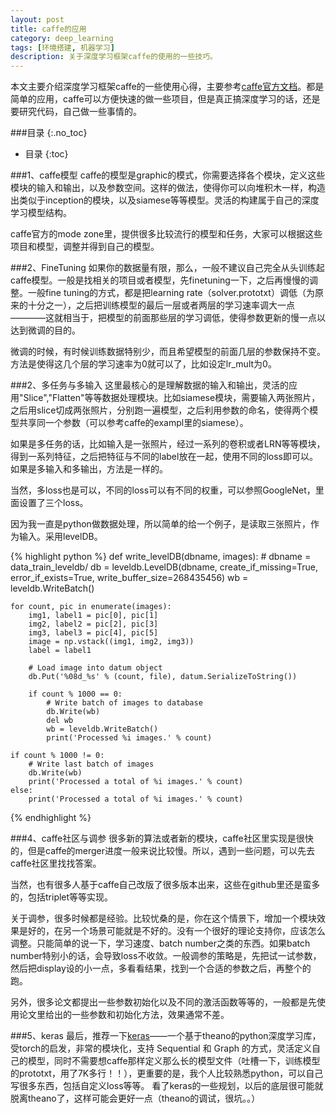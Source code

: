 ```yaml
---
layout: post
title: caffe的应用
category: deep_learning
tags: [环境搭建, 机器学习]
description: 关于深度学习框架caffe的使用的一些技巧。
---
```


本文主要介绍深度学习框架caffe的一些使用心得，主要参考[caffe官方文档](http://caffe.berkeleyvision.org/tutorial/)。都是简单的应用，caffe可以方便快速的做一些项目，但是真正搞深度学习的话，还是要研究代码，自己做一些事情的。

<!-- more -->

###目录
{:.no_toc}

* 目录
{:toc}


###1、caffe模型
caffe的模型是graphic的模式，你需要选择各个模块，定义这些模块的输入和输出，以及参数空间。这样的做法，使得你可以向堆积木一样，构造出类似于inception的模块，以及siamese等等模型。灵活的构建属于自己的深度学习模型结构。

caffe官方的mode zone里，提供很多比较流行的模型和任务，大家可以根据这些项目和模型，调整并得到自己的模型。

###2、FineTuning
如果你的数据量有限，那么，一般不建议自己完全从头训练起caffe模型。一般是找相关的项目或者模型，先finetuning一下，之后再慢慢的调整。一般fine tuning的方式，都是把learning rate（solver.prototxt）调低（为原来的十分之一），之后把训练模型的最后一层或者两层的学习速率调大一点————这就相当于，把模型的前面那些层的学习调低，使得参数更新的慢一点以达到微调的目的。

微调的时候，有时候训练数据特别少，而且希望模型的前面几层的参数保持不变。方法是使得这几个层的学习速率为0就可以了，比如设定lr_mult为0。

###2、多任务与多输入
这里最核心的是理解数据的输入和输出，灵活的应用"Slice","Flatten"等等数据处理模块。比如siamese模块，需要输入两张照片，之后用slice切成两张照片，分别跑一遍模型，之后利用参数的命名，使得两个模型共享同一个参数（可以参考caffe的exampl里的siamese）。

如果是多任务的话，比如输入是一张照片，经过一系列的卷积或者LRN等等模块，得到一系列特征，之后把特征与不同的label放在一起，使用不同的loss即可以。如果是多输入和多输出，方法是一样的。

当然，多loss也是可以，不同的loss可以有不同的权重，可以参照GoogleNet，里面设置了三个loss。

因为我一直是python做数据处理，所以简单的给一个例子，是读取三张照片，作为输入。采用levelDB。

{% highlight python %}
def write_levelDB(dbname, images):
    # dbname = data_train_leveldb/
    db = leveldb.LevelDB(dbname, create_if_missing=True,
                         error_if_exists=True, write_buffer_size=268435456)
    wb = leveldb.WriteBatch()

    for count, pic in enumerate(images):
        img1, label1 = pic[0], pic[1]
        img2, label2 = pic[2], pic[3]
        img3, label3 = pic[4], pic[5]
        image = np.vstack((img1, img2, img3))
        label = label1

        # Load image into datum object
        db.Put('%08d_%s' % (count, file), datum.SerializeToString())

        if count % 1000 == 0:
            # Write batch of images to database
            db.Write(wb)
            del wb
            wb = leveldb.WriteBatch()
            print('Processed %i images.' % count)

    if count % 1000 != 0:
        # Write last batch of images
        db.Write(wb)
        print('Processed a total of %i images.' % count)
    else:
        print('Processed a total of %i images.' % count)

{% endhighlight %}

###4、caffe社区与调参
很多新的算法或者新的模块，caffe社区里实现是很快的，但是caffe的merger进度一般来说比较慢。所以，遇到一些问题，可以先去caffe社区里找找答案。

当然，也有很多人基于caffe自己改版了很多版本出来，这些在github里还是蛮多的，包括triplet等等实现。

关于调参，很多时候都是经验。比较忧桑的是，你在这个情景下，增加一个模块效果是好的，在另一个场景可能就是不好的。没有一个很好的理论支持你，应该怎么调整。只能简单的说一下，学习速度、batch number之类的东西。如果batch number特别小的话，会导致loss不收敛。一般调参的策略是，先把试一试参数，然后把display设的小一点，多看看结果，找到一个合适的参数之后，再整个的跑。

另外，很多论文都提出一些参数初始化以及不同的激活函数等等的，一般都是先使用论文里给出的一些参数和初始化方法，效果通常不差。


###5、keras
最后，推荐一下[keras](https://github.com/fchollet/keras)——一个基于theano的python深度学习库，受torch的启发，非常的模块化，支持 Sequential 和 Graph 的方式，灵活定义自己的模型，同时不需要想caffe那样定义那么长的模型文件（吐槽一下，训练模型的prototxt，用了7K多行！！），更重要的是，我个人比较熟悉python，可以自己写很多东西，包括自定义loss等等。
看了keras的一些规划，以后的底层很可能就脱离theano了，这样可能会更好一点（theano的调试，很坑。。）


